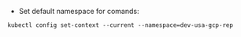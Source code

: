 * Set default namespace for comands:

```kubectl config set-context --current --namespace=dev-usa-gcp-rep```
